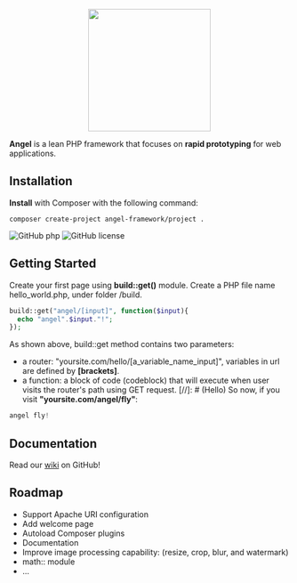 <p align="center"><img width="220" src="http://www.zuggr.com/file/angel.jpg"></p>

**Angel** is a lean PHP framework that focuses on **rapid prototyping** for web applications.

Installation
-------------
**Install** with Composer with the following command:
```
composer create-project angel-framework/project .
```
![GitHub php](https://img.shields.io/packagist/php-v/symfony/symfony.svg)
![GitHub license](https://img.shields.io/cocoapods/l/AFNetworking.svg)

Getting Started
-------------
Create your first page using **build::get()** module. Create a PHP file name hello_world.php, under folder /build.
```php
build::get("angel/[input]", function($input){
  echo "angel".$input."!";
});
```
As shown above, build::get method contains two parameters:
* a router: "yoursite.com/hello/[a_variable_name_input]", variables in url are defined by **[brackets]**.
* a function: a block of code (codeblock) that will execute when user visits the router's path using GET request.
[//]: # (Hello)
So now, if you visit **"yoursite.com/angel/fly"**:
```php
angel fly!
```

Documentation
-------------
Read our [wiki](https://github.com/angel-framework/project/wiki) on GitHub!

Roadmap
-------------
* Support Apache URI configuration
* Add welcome page
* Autoload Composer plugins
* Documentation
* Improve image processing capability: (resize, crop, blur, and watermark)
* math:: module
* ...
